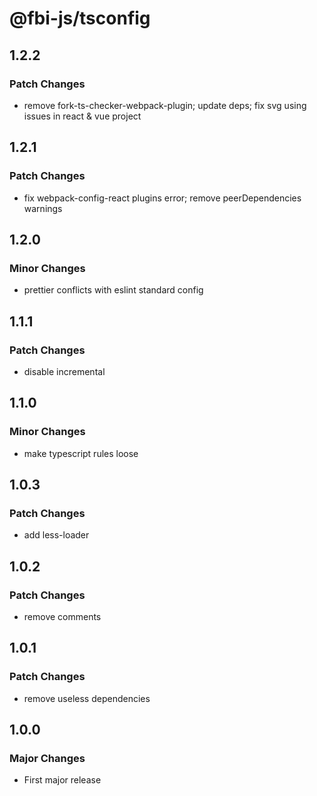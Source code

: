# @fbi-js/tsconfig

## 1.2.2

### Patch Changes

- remove fork-ts-checker-webpack-plugin; update deps; fix svg using issues in react & vue project

## 1.2.1

### Patch Changes

- fix webpack-config-react plugins error; remove peerDependencies warnings

## 1.2.0

### Minor Changes

- prettier conflicts with eslint standard config

## 1.1.1

### Patch Changes

- disable incremental

## 1.1.0

### Minor Changes

- make typescript rules loose

## 1.0.3

### Patch Changes

- add less-loader

## 1.0.2

### Patch Changes

- remove comments

## 1.0.1

### Patch Changes

- remove useless dependencies

## 1.0.0

### Major Changes

- First major release

